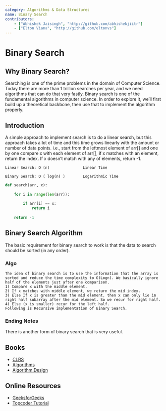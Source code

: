 ```yaml
---
category: Algorithms & Data Structures
name: Binary Search
contributors:
    - ["Abhishek Jaisingh", "http://github.com/abhishekjiitr"]
    - ["Elton Viana", "http://github.com/eltonvs"]
---
```


# Binary Search

## Why Binary Search?

Searching is one of the prime problems in the domain of Computer Science. Today there are more than 1 trillion searches per year, and we need algorithms that can do that very fastly. Binary search is one of the fundamental algorithms in computer science. In order to explore it, we’ll first build up a theoretical backbone, then use that to implement the algorithm properly.

## Introduction

A simple approach to implement search is to do a linear search, but this approach takes a lot of time and this time grows linearly with the amount or number of data points. i.e., start from the leftmost element of arr[] and one by one compare x with each element of arr[], if x matches with an element, return the index. If x doesn’t match with any of elements, return -1.

```
Linear Search: O (n)               Linear Time

Binary Search: O ( log(n) )		   Logarithmic Time

```
```python
def search(arr, x):
 
    for i in range(len(arr)):
 
        if arr[i] == x:
            return i
 
    return -1

```
## Binary Search Algorithm

The basic requirement for binary search to work is that the data to search should be sorted (in any order).
### Algo

```
The idea of binary search is to use the information that the array is sorted and reduce the time complexity to O(Logn). We basically ignore half of the elements just after one comparison.
1) Compare x with the middle element.
2) If x matches with middle element, we return the mid index.
3) Else If x is greater than the mid element, then x can only lie in right half subarray after the mid element. So we recur for right half.
4) Else (x is smaller) recur for the left half.
Following is Recursive implementation of Binary Search.

```

### Ending Notes

There is another form of binary search that is very useful.

## Books

* [CLRS](https://mitpress.mit.edu/books/introduction-algorithms)
* [Algorithms](http://www.amazon.com/Algorithms-4th-Robert-Sedgewick/dp/032157351X)
* [Algorithm Design](http://www.amazon.com/Algorithm-Design-Foundations-Analysis-Internet/dp/0471383651)

## Online Resources

* [GeeksforGeeks](http://www.geeksforgeeks.org/the-ubiquitous-binary-search-set-1/)
* [Topcoder Tutorial](https://www.topcoder.com/community/data-science/data-science-tutorials/binary-search/)
